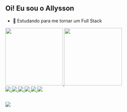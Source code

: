 ## Oi! Eu sou o Allysson

- 🌱 Estudando para me tornar um Full Stack

<div>
  <a href="https://github.com/Allysson1">
    <img height="180em" src="https://github-readme-stats.vercel.app/api?username=Allysson1&theme=dracula&show_icons=true">
    <img height="180em" src="https://github-readme-stats.vercel.app/api/top-langs/?username=Allysson1&layout=compact&theme=dracula&show">
</div>

 <div>
  <img src="https://img.shields.io/badge/HTML5-E34F26?style=for-the-badge&logo=html5&logoColor=whitehttps://img.shields.io/badge/HTML5-E34F26?style=for-the-badge&logo=html5&logoColor=white">
   <img src="https://img.shields.io/badge/CSS3-1572B6?style=for-the-badge&logo=css3&logoColor=white">
   <img src="https://img.shields.io/badge/Bootstrap-563D7C?style=for-the-badge&logo=bootstrap&logoColor=white">
   <img src="https://img.shields.io/badge/Python-14354C?style=for-the-badge&logo=python&logoColor=white">
   <img src="https://img.shields.io/badge/PHP-777BB4?style=for-the-badge&logo=php&logoColor=white">
   <img src="https://img.shields.io/badge/JavaScript-F7DF1E?style=for-the-badge&logo=javascript&logoColor=black">
 </div>
 
##  
  
<div>
 <a href="https://www.linkedin.com/in/allysson-ernandes-6912451a5/" target="_blank"> <img src="https://img.shields.io/badge/LinkedIn-0077B5?style=for-the-badge&logo=linkedin&logoColor=white">  
</div>
  
<!--

Here are some ideas to get you started:

- 🔭 I’m currently working on ...
- 🌱 I’m currently learning ...
- 👯 I’m looking to collaborate on ...
- 🤔 I’m looking for help with ...
- 💬 Ask me about ...
- 📫 How to reach me: ...
- 😄 Pronouns: ...
- ⚡ Fun fact: ...
-->
